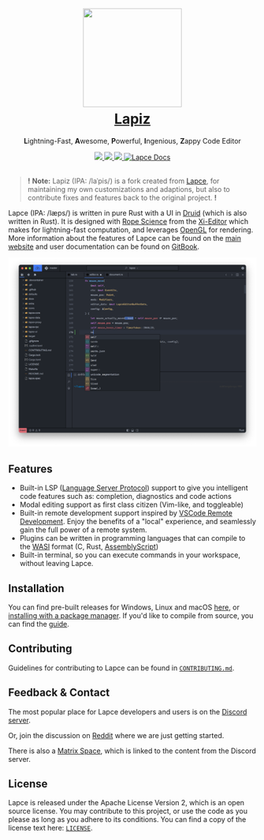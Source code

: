 <h1 align="center">
  <a href="https://lapce.dev" target="_blank">
  <img src="extra/images/logo.png" width=200 height=200/><br>
  Lapiz
  </a>
</h1>

<p align="center"><strong>L</strong>ightning-Fast, <strong>A</strong>wesome, <strong>P</strong>owerful, <strong>I</strong>ngenious, <strong>Z</strong>appy Code Editor</p>

<div align="center">
  <a href="https://github.com/lapce/lapce/actions/workflows/ci.yml" target="_blank">
    <img src="https://github.com/lapce/lapce/actions/workflows/ci.yml/badge.svg" />
  </a>
  <a href="https://discord.gg/n8tGJ6Rn6D" target="_blank">
    <img src="https://img.shields.io/discord/946858761413328946?logo=discord" />
  </a>
  <a href="https://matrix.to/#/#lapce-editor:matrix.org" target="_blank">
    <img src="https://img.shields.io/matrix/lapce-editor:matrix.org?color=turquoise&logo=Matrix" />
  </a>
  <a href="https://docs.lapce.dev" target="_blank">
      <img src="https://img.shields.io/static/v1?label=Docs&message=docs.lapce.dev&color=blue" alt="Lapce Docs">
  </a>
</div>
<br/>

> **!** **Note:** Lapiz (IPA: /laˈpis/) is a fork created from [Lapce](https://github.com/lapce/lapce), for maintaining my own customizations and adaptions, but also to contribute fixes and features back to the original project. **!**

Lapce (IPA: /læps/) is written in pure Rust with a UI in [Druid](https://github.com/linebender/druid) (which is also written in Rust). It is designed with [Rope Science](https://xi-editor.io/docs/rope_science_00.html) from the [Xi-Editor](https://github.com/xi-editor/xi-editor) which makes for lightning-fast computation, and leverages [OpenGL](https://www.opengl.org/) for rendering. More information about the features of Lapce can be found on the [main website](https://lapce.dev) and user documentation can be found on [GitBook](https://docs.lapce.dev/).

![](https://github.com/lapce/lapce/blob/master/extra/images/screenshot.png?raw=true)

## Features

* Built-in LSP ([Language Server Protocol](https://microsoft.github.io/language-server-protocol/)) support to give you intelligent code features such as: completion, diagnostics and code actions
* Modal editing support as first class citizen (Vim-like, and toggleable)
* Built-in remote development support inspired by [VSCode Remote Development](https://code.visualstudio.com/docs/remote/remote-overview). Enjoy the benefits of a "local" experience, and seamlessly gain the full power of a remote system.
* Plugins can be written in programming languages that can compile to the [WASI](https://wasi.dev/) format (C, Rust, [AssemblyScript](https://www.assemblyscript.org/))
* Built-in terminal, so you can execute commands in your workspace, without leaving Lapce.

## Installation

You can find pre-built releases for Windows, Linux and macOS [here](https://github.com/lapce/lapce/releases), or [installing with a package manager](docs/installing-with-package-manager.md).
If you'd like to compile from source, you can find the [guide](docs/building-from-source.md).

## Contributing

Guidelines for contributing to Lapce can be found in [`CONTRIBUTING.md`](CONTRIBUTING.md).

## Feedback & Contact

The most popular place for Lapce developers and users is on the [Discord server](https://discord.gg/n8tGJ6Rn6D).

Or, join the discussion on [Reddit](https://www.reddit.com/r/lapce/) where we are just getting started.

There is also a [Matrix Space](https://matrix.to/#/#lapce-editor:matrix.org), which is linked to the content from the Discord server.

## License

Lapce is released under the Apache License Version 2, which is an open source license. You may contribute to this project, or use the code as you please as long as you adhere to its conditions. You can find a copy of the license text here: [`LICENSE`](LICENSE).
